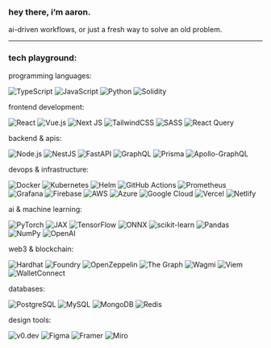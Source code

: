 ### hey there, i’m aaron.

ai-driven workflows, or just a fresh way to solve an old problem.

---

### tech playground:

programming languages:

![TypeScript](https://img.shields.io/badge/typescript-%23007ACC.svg?style=flat-square&logo=typescript&logoColor=white) ![JavaScript](https://img.shields.io/badge/javascript-%23323330.svg?style=flat-square&logo=javascript&logoColor=%23F7DF1E) ![Python](https://img.shields.io/badge/python-3670A0?style=flat-square&logo=python&logoColor=ffdd54) ![Solidity](https://img.shields.io/badge/Solidity-%23363636.svg?style=flat-square&logo=solidity&logoColor=white)

frontend development:

![React](https://img.shields.io/badge/react-%2320232a.svg?style=flat-square&logo=react&logoColor=%2361DAFB) ![Vue.js](https://img.shields.io/badge/vue.js-%2335495e.svg?style=flat-square&logo=vuedotjs&logoColor=%234FC08D) ![Next JS](https://img.shields.io/badge/Next-black?style=flat-square&logo=next.js&logoColor=white) ![TailwindCSS](https://img.shields.io/badge/tailwindcss-%2338B2AC.svg?style=flat-square&logo=tailwind-css&logoColor=white) ![SASS](https://img.shields.io/badge/SASS-hotpink.svg?style=flat-square&logo=SASS&logoColor=white) ![React Query](https://img.shields.io/badge/-React%20Query-FF4154?style=flat-square&logo=react%20query&logoColor=white)

backend & apis:

![Node.js](https://img.shields.io/badge/node.js-6DA55F?style=flat-square&logo=node.js&logoColor=white) ![NestJS](https://img.shields.io/badge/nestjs-%23E0234E.svg?style=flat-square&logo=nestjs&logoColor=white) ![FastAPI](https://img.shields.io/badge/FastAPI-005571?style=flat-square&logo=fastapi) ![GraphQL](https://img.shields.io/badge/-GraphQL-E10098?style=flat-square&logo=graphql&logoColor=white) ![Prisma](https://img.shields.io/badge/Prisma-3982CE?style=flat-square&logo=Prisma&logoColor=white) ![Apollo-GraphQL](https://img.shields.io/badge/-ApolloGraphQL-311C87?style=flat-square&logo=apollo-graphql)

devops & infrastructure:

![Docker](https://img.shields.io/badge/docker-%230db7ed.svg?style=flat-square&logo=docker&logoColor=white) ![Kubernetes](https://img.shields.io/badge/kubernetes-%23326ce5.svg?style=flat-square&logo=kubernetes&logoColor=white) ![Helm](https://img.shields.io/badge/Helm-0F1689?style=flat-square&logo=Helm&logoColor=white) ![GitHub Actions](https://img.shields.io/badge/github%20actions-%232671E5.svg?style=flat-square&logo=githubactions&logoColor=white) ![Prometheus](https://img.shields.io/badge/Prometheus-E6522C?style=flat-square&logo=Prometheus&logoColor=white) ![Grafana](https://img.shields.io/badge/grafana-%23F46800.svg?style=flat-square&logo=grafana&logoColor=white) ![Firebase](https://img.shields.io/badge/firebase-%23039BE5.svg?style=flat-square&logo=firebase) ![AWS](https://img.shields.io/badge/AWS-%23FF9900.svg?style=flat-square&logo=amazon-aws&logoColor=white) ![Azure](https://img.shields.io/badge/azure-%230072C6.svg?style=flat-square&logo=microsoftazure&logoColor=white) ![Google Cloud](https://img.shields.io/badge/GoogleCloud-%234285F4.svg?style=flat-square&logo=google-cloud&logoColor=white) ![Vercel](https://img.shields.io/badge/vercel-%23000000.svg?style=flat-square&logo=vercel&logoColor=white) ![Netlify](https://img.shields.io/badge/netlify-%23000000.svg?style=flat-square&logo=netlify&logoColor=#00C7B7)

ai & machine learning:

![PyTorch](https://img.shields.io/badge/PyTorch-%23EE4C2C.svg?style=flat-square&logo=pytorch&logoColor=white) ![JAX](https://img.shields.io/badge/jax-4285F4?style=flat-square&logo=google&logoColor=white) ![TensorFlow](https://img.shields.io/badge/TensorFlow-%23FF6F00.svg?style=flat-square&logo=TensorFlow&logoColor=white) ![ONNX](https://img.shields.io/badge/onnx-white?style=flat-square&logo=onnx&logoColor=black) ![scikit-learn](https://img.shields.io/badge/scikit--learn-%23F7931E.svg?style=flat-square&logo=scikit-learn&logoColor=white) ![Pandas](https://img.shields.io/badge/pandas-%23150458.svg?style=flat-square&logo=pandas&logoColor=white) ![NumPy](https://img.shields.io/badge/numpy-%23013243.svg?style=flat-square&logo=numpy&logoColor=white) ![OpenAI](https://img.shields.io/badge/OpenAI-74aa9c?style=flat-square&logo=openai&logoColor=white)

web3 & blockchain:

![Hardhat](https://img.shields.io/badge/Hardhat-FFF100?style=flat-square&logo=hardhat&logoColor=black) ![Foundry](https://img.shields.io/badge/Foundry-000000?style=flat-square&logo=foundry&logoColor=white) ![OpenZeppelin](https://img.shields.io/badge/OpenZeppelin-4E5EE4?style=flat-square&logo=OpenZeppelin&logoColor=white) ![The Graph](https://img.shields.io/badge/The%20Graph-6747ED?style=flat-square&logo=thegraph&logoColor=white) ![Wagmi](https://img.shields.io/badge/Wagmi-1C1C1C?style=flat-square&logo=wagmi&logoColor=white) ![Viem](https://img.shields.io/badge/Viem-000000?style=flat-square&logo=ethereum&logoColor=white) ![WalletConnect](https://img.shields.io/badge/WalletConnect-3B99FC?style=flat-square&logo=walletconnect&logoColor=white)

databases:

![PostgreSQL](https://img.shields.io/badge/postgresql-%23316192.svg?style=flat-square&logo=postgresql&logoColor=white) ![MySQL](https://img.shields.io/badge/mysql-%2300f.svg?style=flat-square&logo=mysql&logoColor=white) ![MongoDB](https://img.shields.io/badge/MongoDB-%234ea94b.svg?style=flat-square&logo=mongodb&logoColor=white) ![Redis](https://img.shields.io/badge/redis-%23DD0031.svg?style=flat-square&logo=redis&logoColor=white)

design tools:

![v0.dev](https://img.shields.io/badge/v0.dev-000000?style=flat-square&logo=vercel&logoColor=white) ![Figma](https://img.shields.io/badge/figma-%23F24E1E.svg?style=flat-square&logo=figma&logoColor=white) ![Framer](https://img.shields.io/badge/Framer-black?style=flat-square&logo=framer&logoColor=blue) ![Miro](https://img.shields.io/badge/Miro-050038?style=flat-square&logo=Miro&logoColor=white)